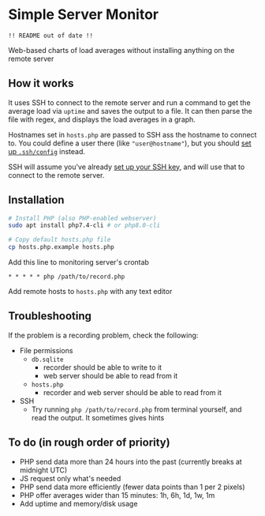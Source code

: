 # Simple Server Monitor

```plain
!! README out of date !!
```

Web-based charts of load averages without installing anything on the remote server
<!-- , uptimes, and memory/disk usage -->

## How it works

It uses SSH to connect to the remote server and run a command to get the average load via `uptime` and saves the output to a file. It can then parse the file with regex, and displays the load averages in a graph.

Hostnames set in `hosts.php` are passed to SSH ass the hostname to connect to. You could define a user there (like `"user@hostname"`), but you should [set up `.ssh/config`](https://linuxize.com/post/using-the-ssh-config-file) instead.

SSH will assume you've already [set up your SSH key](https://linuxize.com/post/how-to-setup-passwordless-ssh-login), and will use that to connect to the remote server.

## Installation

```sh
# Install PHP (also PHP-enabled webserver)
sudo apt install php7.4-cli # or php8.0-cli

# Copy default hosts.php file
cp hosts.php.example hosts.php
```

Add this line to monitoring server's crontab

```crontab
* * * * * php /path/to/record.php
```

Add remote hosts to `hosts.php` with any text editor

## Troubleshooting

If the problem is a recording problem, check the following:

+ File permissions
  + `db.sqlite`
    + recorder should be able to write to it
    + web server should be able to read from it
  + `hosts.php`
    + recorder and web server should be able to read from it
+ SSH
  + Try running `php /path/to/record.php` from terminal yourself, and read the output. It sometimes gives hints

## To do (in rough order of priority)

+ PHP send data more than 24 hours into the past (currently breaks at midnight UTC)
+ JS request only what's needed
+ PHP send data more efficiently (fewer data points than 1 per 2 pixels)
+ PHP offer averages wider than 15 minutes: 1h, 6h, 1d, 1w, 1m
+ Add uptime and memory/disk usage
<!--

load averages: cat /proc/loadavg
uptime: uptime -p
disk usage: df | grep -v '^tmpfs ' | grep -v '^/dev/loop' | grep -v '^udev '
memory usage: free

-->
